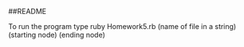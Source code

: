 ##README

To run the program type ruby Homework5.rb (name of file in a string) (starting node) (ending node)